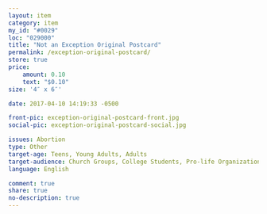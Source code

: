 ```yaml
---
layout: item
category: item
my_id: "#0029"
loc: "029000"
title: "Not an Exception Original Postcard"
permalink: /exception-original-postcard/
store: true
price:
    amount: 0.10
    text: "$0.10"
size: '4″ x 6″'

date: 2017-04-10 14:19:33 -0500

front-pic: exception-original-postcard-front.jpg
social-pic: exception-original-postcard-social.jpg

issues: Abortion
type: Other
target-age: Teens, Young Adults, Adults
target-audience: Church Groups, College Students, Pro-life Organizations, Sidewalk Counselors
language: English

comment: true
share: true
no-description: true
---
```

